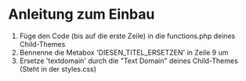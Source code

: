 # Anleitung zum Einbau

1. Füge den Code (bis auf die erste Zeile) in die functions.php deines Child-Themes
2. Bennenne die Metabox 'DIESEN_TITEL_ERSETZEN' in Zeile 9 um
3. Ersetze 'textdomain' durch die "Text Domain" deines Child-Themes (Steht in der styles.css)
